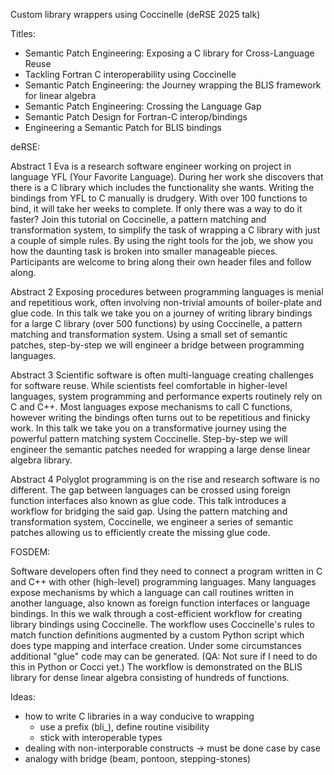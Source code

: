 Custom library wrappers using Coccinelle (deRSE 2025 talk)

Titles:

- Semantic Patch Engineering: Exposing a C library for Cross-Language Reuse
- Tackling Fortran C interoperability using Coccinelle
- Semantic Patch Engineering: the Journey wrapping the BLIS framework for linear algebra
- Semantic Patch Engineering: Crossing the Language Gap 
- Semantic Patch Design for Fortran-C interop/bindings 
- Engineering a Semantic Patch for BLIS bindings


deRSE:

Abstract 1
Eva is a research software engineer working on project in language YFL (Your Favorite Language).
During her work she discovers that there is a C library which includes the functionality she wants.
Writing the bindings from YFL to C manually is drudgery.
With over 100 functions to bind, it will take her weeks to complete.
If only there was a way to do it faster?
Join this tutorial on Coccinelle, a pattern matching and transformation system, to simplify the task of wrapping a C library with just a couple of simple rules.
By using the right tools for the job, we show you how the daunting task is broken into smaller manageable pieces. 
Participants are welcome to bring along their own header files and follow along. 

Abstract 2
Exposing procedures between programming languages is menial and repetitious work,
often involving non-trivial amounts of boiler-plate and glue code.
In this talk we take you on a journey of writing library bindings for a large C library (over 500 functions) by using Coccinelle, a pattern matching and transformation system.
Using a small set of semantic patches, step-by-step we will engineer a bridge between programming languages.

Abstract 3
Scientific software is often multi-language creating challenges for software reuse.
While scientists feel comfortable in higher-level languages, system programming and performance experts routinely rely on C and C++.
Most languages expose mechanisms to call C functions, however writing the bindings often turns out to be repetitious and finicky work.
In this talk we take you on a transformative journey using the powerful pattern matching system Coccinelle.
Step-by-step we will engineer the semantic patches needed for wrapping a large dense linear algebra library.

Abstract 4
Polyglot programming is on the rise and research software is no different.
The gap between languages can be crossed using foreign function interfaces also known as glue code. 
This talk introduces a workflow for bridging the said gap.
Using the pattern matching and transformation system, Coccinelle, we engineer a series of semantic patches allowing us to efficiently create the missing glue code.

FOSDEM:

Software developers often find they need to connect a program written in C and C++ with other (high-level) programming languages.
Many languages expose mechanisms by which a language can call routines written in another language, also known as foreign function interfaces or language bindings.
In this  we walk through a cost-efficient workflow for creating library bindings using Coccinelle.
The workflow uses Coccinelle's rules to match function definitions augmented by a custom Python script which does type mapping and interface creation.
Under some circumstances additional "glue" code may can be generated. (QA: Not sure if I need to do this in Python or Cocci yet.)
The workflow is demonstrated on the BLIS library for dense linear algebra consisting of hundreds of functions.


Ideas:
- how to write C libraries in a way conducive to wrapping
  - use a prefix (bli_), define routine visibility
  - stick with interoperable types
- dealing with non-interporable constructs -> must be done case by case
- analogy with bridge (beam, pontoon, stepping-stones)
